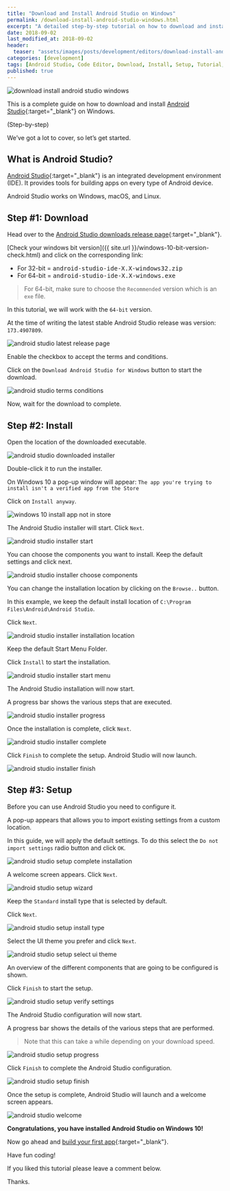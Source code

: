```yaml
---
title: "Download and Install Android Studio on Windows"
permalink: /download-install-android-studio-windows.html
excerpt: "A detailed step-by-step tutorial on how to download and install Android Studio on Windows 10."
date: 2018-09-02
last_modified_at: 2018-09-02
header:
  teaser: "assets/images/posts/development/editors/download-install-android-studio-windows.png"
categories: [development]
tags: [Android Studio, Code Editor, Download, Install, Setup, Tutorial, Windows]
published: true
---
```


<img src="{{ site.url }}/assets/images/posts/development/editors/download-install-android-studio-windows.png" alt="download install android studio windows" class="align-right title-image">

This is a complete guide on how to download and install [Android Studio](https://developer.android.com/studio/){:target="_blank"} on Windows.

(Step-by-step)

We’ve got a lot to cover, so let’s get started.

## What is Android Studio?

[Android Studio](https://en.wikipedia.org/wiki/Android_Studio){:target="_blank"} is an integrated development environment (IDE). It provides tools for building apps on every type of Android device.

Android Studio works on Windows, macOS, and Linux.

## Step #1: Download

Head over to the [Android Studio downloads release page](https://developer.android.com/studio/#downloads){:target="_blank"}.

[Check your windows bit version]({{ site.url }}/windows-10-bit-version-check.html) and click on the corresponding link:

* For 32-bit = <kbd>android-studio-ide-X.X-windows32.zip</kbd>
* For 64-bit = <kbd>android-studio-ide-X.X-windows.exe</kbd>

> For 64-bit, make sure to choose the `Recommended` version which is an `exe` file.

In this tutorial, we will work with the `64-bit` version.

At the time of writing the latest stable Android Studio release was version: `173.4907809`.

<img src="{{ site.url }}/assets/images/posts/development/editors/android-studio-latest-release-page.png" alt="android studio latest release page">

Enable the checkbox to accept the terms and conditions.

Click on the `Download Android Studio for Windows` button to start the download.

<img src="{{ site.url }}/assets/images/posts/development/editors/android-studio-terms-conditions.png" alt="android studio terms conditions">

Now, wait for the download to complete.

## Step #2: Install

Open the location of the downloaded executable.

<img src="{{ site.url }}/assets/images/posts/development/editors/android-studio-downloaded-installer.png" alt="android studio downloaded installer">

Double-click it to run the installer.

On Windows 10 a pop-up window will appear: `The app you're trying to install isn't a verified app from the Store`

Click on `Install anyway`.

<img src="{{ site.url }}/assets/images/posts/windows-10-install-app-not-in-store.png" alt="windows 10 install app not in store">

The Android Studio installer will start. Click `Next`.

<img src="{{ site.url }}/assets/images/posts/development/editors/android-studio-installer-start.png" alt="android studio installer start">

You can choose the components you want to install. Keep the default settings and click next.

<img src="{{ site.url }}/assets/images/posts/development/editors/android-studio-installer-choose-components.png" alt="android studio installer choose components">

You can change the installation location by clicking on the `Browse..` button.

In this example, we keep the default install location of `C:\Program Files\Android\Android Studio`.

Click `Next`.

<img src="{{ site.url }}/assets/images/posts/development/editors/android-studio-installer-installation-location.png" alt="android studio installer installation location">

Keep the default Start Menu Folder.

Click `Install` to start the installation.

<img src="{{ site.url }}/assets/images/posts/development/editors/android-studio-installer-start-menu.png" alt="android studio installer start menu">

The Android Studio installation will now start.

A progress bar shows the various steps that are executed.

<img src="{{ site.url }}/assets/images/posts/development/editors/android-studio-installer-progress.png" alt="android studio installer progress">

Once the installation is complete, click `Next`.

<img src="{{ site.url }}/assets/images/posts/development/editors/android-studio-installer-complete.png" alt="android studio installer complete">

Click `Finish` to complete the setup. Android Studio will now launch.

<img src="{{ site.url }}/assets/images/posts/development/editors/android-studio-installer-finish.png" alt="android studio installer finish">

## Step #3: Setup

Before you can use Android Studio you need to configure it.

A pop-up appears that allows you to import existing settings from a custom location.

In this guide, we will apply the default settings. To do this select the `Do not import settings` radio button and click `OK`.

<img src="{{ site.url }}/assets/images/posts/development/editors/android-studio-setup-complete-installation.png" alt="android studio setup complete installation">

A welcome screen appears. Click `Next`.

<img src="{{ site.url }}/assets/images/posts/development/editors/android-studio-setup-wizard.png" alt="android studio setup wizard">

Keep the `Standard` install type that is selected by default.

Click `Next`.

<img src="{{ site.url }}/assets/images/posts/development/editors/android-studio-setup-install-type.png" alt="android studio setup install type">

Select the UI theme you prefer and click `Next`.

<img src="{{ site.url }}/assets/images/posts/development/editors/android-studio-setup-select-ui-theme.png" alt="android studio setup select ui theme">

An overview of the different components that are going to be configured is shown.

Click `Finish` to start the setup.

<img src="{{ site.url }}/assets/images/posts/development/editors/android-studio-setup-verify-settings.png" alt="android studio setup verify settings">

The Android Studio configuration will now start.

A progress bar shows the details of the various steps that are performed.

> Note that this can take a while depending on your download speed.

<img src="{{ site.url }}/assets/images/posts/development/editors/android-studio-setup-progress.png" alt="android studio setup progress">

Click `Finish` to complete the Android Studio configuration.

<img src="{{ site.url }}/assets/images/posts/development/editors/android-studio-setup-finish.png" alt="android studio setup finish">

Once the setup is complete, Android Studio will launch and a welcome screen appears.

<img src="{{ site.url }}/assets/images/posts/development/editors/android-studio-welcome.png" alt="android studio welcome">

**Congratulations, you have installed Android Studio on Windows 10!**

Now go ahead and [build your first app](https://developer.android.com/training/basics/firstapp/){:target="_blank"}.

Have fun coding!

If you liked this tutorial please leave a comment below.

Thanks.
